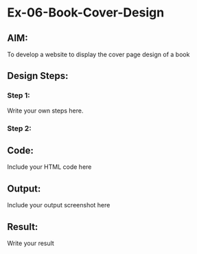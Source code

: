 # Ex-06-Book-Cover-Design
## AIM:
To develop a website to display the cover page design of a book

## Design Steps:

### Step 1:
Write your own steps here.
### Step 2:

## Code:
Include your HTML code here

## Output:
Include your output screenshot here

## Result:
Write your result
